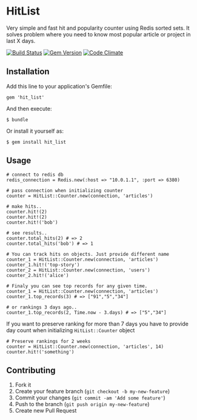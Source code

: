 # HitList

Very simple and fast hit and popularity counter using Redis sorted sets.
It solves problem where you need to know most popular article or project in last X days.

[![Build Status](https://travis-ci.org/krists/hit_list.png?branch=master)](https://travis-ci.org/krists/hit_list)
[![Gem Version](https://badge.fury.io/rb/hit_list.png)](http://badge.fury.io/rb/hit_list)
[![Code Climate](https://codeclimate.com/github/krists/hit_list.png)](https://codeclimate.com/github/krists/hit_list)

## Installation

Add this line to your application's Gemfile:

    gem 'hit_list'

And then execute:

    $ bundle

Or install it yourself as:

    $ gem install hit_list

## Usage

    # connect to redis db
    redis_connection = Redis.new(:host => "10.0.1.1", :port => 6380)

    # pass connection when initializing counter
    counter = HitList::Counter.new(connection, 'articles')

    # make hits..
    counter.hit!(2)
    counter.hit!(2)
    counter.hit!('bob')

    # see results..
    counter.total_hits(2) # => 2
    counter.total_hits('bob') # => 1

    # You can track hits on objects. Just provide different name
    counter_1 = HitList::Counter.new(connection, 'articles')
    counter_1.hit!('top-story')
    counter_2 = HitList::Counter.new(connection, 'users')
    counter_2.hit!('alice')

    # Finaly you can see top records for any given time.
    counter_1 = HitList::Counter.new(connection, 'articles')
    counter_1.top_records(3) # => ["91","5","34"]

    # or rankings 3 days ago..
    counter_1.top_records(2, Time.now - 3.days) # => ["5","34"]

If you want to preserve ranking for more than 7 days you have to provide day count when initializing `HitList::Counter` object

    # Preserve rankings for 2 weeks
    counter = HitList::Counter.new(connection, 'articles', 14)
    counter.hit!('something')

## Contributing

1. Fork it
2. Create your feature branch (`git checkout -b my-new-feature`)
3. Commit your changes (`git commit -am 'Add some feature'`)
4. Push to the branch (`git push origin my-new-feature`)
5. Create new Pull Request

